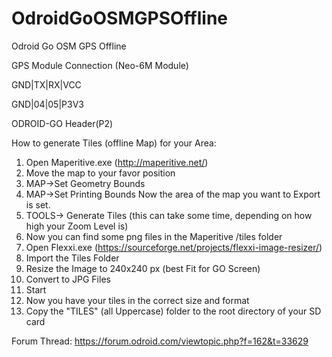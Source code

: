# OdroidGoOSMGPSOffline
Odroid Go OSM GPS Offline

   GPS Module Connection (Neo-6M Module)
   
   GND|TX|RX|VCC
   
   GND|04|05|P3V3
   
   ODROID-GO Header(P2)
   
   
How to generate Tiles (offline Map) for your Area:
1. Open Maperitive.exe (http://maperitive.net/)
2. Move the map to your favor position
3. MAP->Set Geometry Bounds
4. MAP->Set Printing Bounds
Now the area of the map you want to Export is set.
5. TOOLS-> Generate Tiles (this can take some time, depending on how high your Zoom Level is)
6. Now you can find some png files in the Maperitive /tiles folder
8. Open Flexxi.exe (https://sourceforge.net/projects/flexxi-image-resizer/)
9. Import the Tiles Folder
10. Resize the Image to 240x240 px (best Fit for GO Screen)
11. Convert to JPG Files
12. Start
13. Now you have your tiles in the correct size and format
14. Copy the "TILES" (all Uppercase) folder to the root directory of your SD card


Forum Thread: https://forum.odroid.com/viewtopic.php?f=162&t=33629
